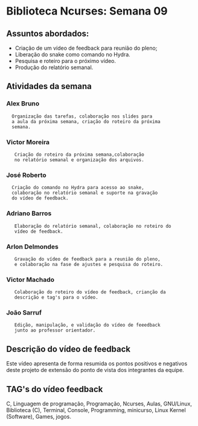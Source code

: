 # Biblioteca Ncurses: Semana 09

## Assuntos abordados:
  * Criação de um vídeo de feedback para reunião do pleno;
  * Liberação do snake como comando no Hydra.
  * Pesquisa e roteiro para o próximo vídeo.
  * Produção do relatório semanal.

## Atividades da semana

### Alex Bruno
      Organização das tarefas, colaboração nos slides para
      a aula da próxima semana, criação do roteiro da próxima 
      semana.

### Victor Moreira
       Criação do roteiro da próxima semana,colaboração 
       no relatório semanal e organização dos arquivos.

### José Roberto
      Criação do comando no Hydra para acesso ao snake,
      colaboração no relatório semanal e suporte na gravação
      do vídeo de feedback.

### Adriano Barros
       Elaboração do relatório semanal, colaboração no roteiro do
       vídeo de feedback.

### Arlon Delmondes
       Gravação do vídeo de feedback para a reunião do pleno,
       e colaboração na fase de ajustes e pesquisa do roteiro.    

###  Victor Machado
       Colaboração do roteiro do vídeo de feedback, crianção da   
       descrição e tag's para o vídeo.

### João Sarruf
       Edição, manipulação, e validação do vídeo de feeedback 
       junto ao professor orientador.

## Descrição do vídeo de feedback
 Este vídeo apresenta de forma resumida os pontos positivos e negativos deste projeto de extensão do ponto de vista dos integrantes da equipe.

 

## TAG's do vídeo feedback
C, Linguagem de programação, Programação, Ncurses, Aulas, GNU/Linux, Biblioteca (C), Terminal, Console, Programming, minicurso, Linux Kernel (Software), Games, jogos.
